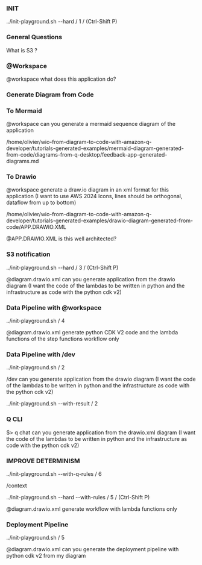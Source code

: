 ### INIT

../init-playground.sh --hard / 1 / (Ctrl-Shift P)

### General Questions

What is S3 ?

### @Workspace

@workspace what does this application do?

### Generate Diagram from Code

### To Mermaid

@workspace can you generate a mermaid sequence diagram of the application

/home/olivier/wio-from-diagram-to-code-with-amazon-q-developer/tutorials-generated-examples/mermaid-diagram-generated-from-code/diagrams-from-q-desktop/feedback-app-generated-diagrams.md

### To Drawio

@workspace generate a draw.io diagram in an xml format for this application (I want to use AWS 2024 Icons, lines should be orthogonal, dataflow from up to bottom)

/home/olivier/wio-from-diagram-to-code-with-amazon-q-developer/tutorials-generated-examples/drawio-diagram-generated-from-code/APP.DRAWIO.XML

@APP.DRAWIO.XML is this well architected?

### S3 notification

../init-playground.sh --hard / 3 / (Ctrl-Shift P)

@diagram.drawio.xml can you generate application from the drawio diagram (I want the code of the lambdas to be written in python and the infrastructure as code with the python cdk v2)

### Data Pipeline with @workspace
../init-playground.sh / 4

@diagram.drawio.xml generate python CDK V2 code and the lambda functions of the step functions workflow only

### Data Pipeline with /dev

../init-playground.sh / 2

/dev can you generate application from the drawio diagram (I want the code of the lambdas to be written in python and the infrastructure as code with the python cdk v2)


../init-playground.sh --with-result / 2

### Q CLI

$> q chat can you generate application from the drawio.xml diagram (I want the code of the lambdas to be written in python and the infrastructure as code with the python cdk v2)

### IMPROVE DETERMINISM

../init-playground.sh --with-q-rules / 6

/context

../init-playground.sh --hard --with-rules / 5 /  (Ctrl-Shift P)

@diagram.drawio.xml generate workflow with lambda functions only 


### Deployment Pipeline

../init-playground.sh / 5

@diagram.drawio.xml can you generate the deployment pipeline with python cdk v2 from my diagram

